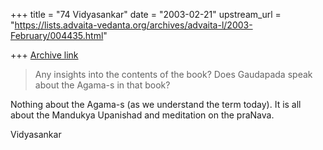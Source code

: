 +++
title = "74 Vidyasankar"
date = "2003-02-21"
upstream_url = "https://lists.advaita-vedanta.org/archives/advaita-l/2003-February/004435.html"

+++
[Archive link](https://lists.advaita-vedanta.org/archives/advaita-l/2003-February/004435.html)

>Any insights into the contents of the book? Does Gaudapada speak about the
>Agama-s in that book?
>

Nothing about the Agama-s (as we understand the term today). It is all about
the Mandukya Upanishad and meditation on the praNava.

Vidyasankar

